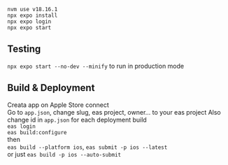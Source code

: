 `nvm use v18.16.1`  
`npx expo install`  
`npx expo login`  
`npx expo start`

## Testing

`npx expo start --no-dev --minify` to run in production mode

## Build & Deployment

Creata app on Apple Store connect  
Go to `app.json`, change slug, eas project, owner... to your eas project
Also change id in `app.json` for each deployment build  
`eas login`  
`eas build:configure`  
then  
`eas build --platform ios`, `eas submit -p ios --latest`  
or just `eas build -p ios --auto-submit`
